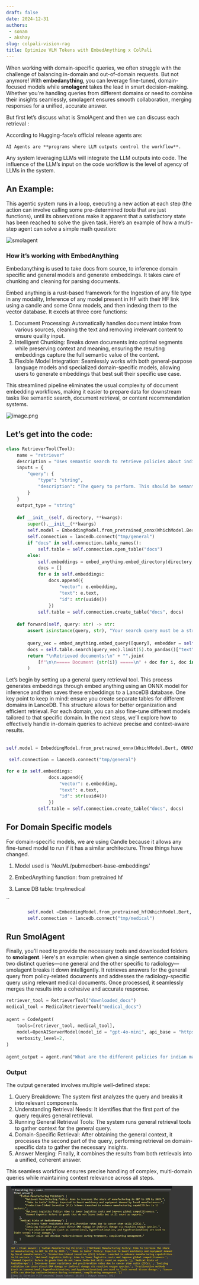 ```yaml
---
draft: false 
date: 2024-12-31 
authors: 
 - sonam
 - akshay
slug: colpali-vision-rag
title: Optimize VLM Tokens with EmbedAnything x ColPali
---
```

When working with domain-specific queries, we often struggle with the challenge of balancing in-domain and out-of-domain requests. But not anymore! With **embedanything**, you can leverage fine-tuned, domain-focused models while **smolagent** takes the lead in smart decision-making. Whether you're handling queries from different domains or need to combine their insights seamlessly, smolagent ensures smooth collaboration, merging responses for a unified, accurate answer.

But first let’s discuss what is SmolAgent and then we can discuss each retrieval :

According to Hugging-face’s official release agents are:

```
AI Agents are **programs where LLM outputs control the workflow**.

```

Any system leveraging LLMs will integrate the LLM outputs into code. The influence of the LLM’s input on the code workflow is the level of agency of LLMs in the system.

## An Example:

This agentic system runs in a loop, executing a new action at each step (the action can involve calling some pre-determined *tools* that are just functions), until its observations make it apparent that a satisfactory state has been reached to solve the given task. Here’s an example of how a multi-step agent can solve a simple math question:

![smolagent](https://huggingface.co/datasets/huggingface/documentation-images/resolve/main/transformers/Agent_ManimCE.gif)

### How it’s working with EmbedAnything

Embedanything is used to take docs from source, to inference domain specific and general models and generate embeddings. It takes care of chunking and cleaning for parsing documents.

Embed anything is a rust-based framework for the Ingestion of any file type in any modality, Inference of any model present in HF with their HF link using a candle and some Onnx models, and then indexing them to the vector database. It excels at three core functions:

1. Document Processing: Automatically handles document intake from various sources, cleaning the text and removing irrelevant content to ensure quality input.
2. Intelligent Chunking: Breaks down documents into optimal segments while preserving context and meaning, ensuring the resulting embeddings capture the full semantic value of the content.
3. Flexible Model Integration: Seamlessly works with both general-purpose language models and specialized domain-specific models, allowing users to generate embeddings that best suit their specific use case.

This streamlined pipeline eliminates the usual complexity of document embedding workflows, making it easier to prepare data for downstream tasks like semantic search, document retrieval, or content recommendation systems.

![image.png](https://royal-hygienic-522.notion.site/image/attachment%3A41be6388-8ff8-4226-84c2-265233366357%3Aimage.png?table=block&id=18881b6a-6bbe-80dd-9918-fe24ba89ef76&spaceId=f1bf59bf-2c3f-4b4d-a5f9-109d041ef45a&width=1420&userId=&cache=v2)

## Let’s get into the code:

```python
class RetrieverTool(Tool):
    name = "retriever"
    description = "Uses semantic search to retrieve policies about india that could be most relevant to answer your query."
    inputs = {
        "query": {
            "type": "string",
            "description": "The query to perform. This should be semantically close to your target documents. Use the affirmative form rather than a question.",
        }
    }
    output_type = "string"

    def __init__(self, directory, **kwargs):
        super().__init__(**kwargs)
        self.model = EmbeddingModel.from_pretrained_onnx(WhichModel.Bert, ONNXModel.AllMiniLML6V2Q)
        self.connection = lancedb.connect("tmp/general")
        if "docs" in self.connection.table_names():
            self.table = self.connection.open_table("docs")
        else:
            self.embeddings = embed_anything.embed_directory(directory, embedder = self.model)
            docs = []
            for e in self.embeddings:
                docs.append({
                    "vector": e.embedding,
                    "text": e.text,
                    "id": str(uuid4())
                })
            self.table = self.connection.create_table("docs", docs)

    def forward(self, query: str) -> str:
        assert isinstance(query, str), "Your search query must be a string"

        query_vec = embed_anything.embed_query([query], embedder = self.model)[0].embedding
        docs = self.table.search(query_vec).limit(5).to_pandas()["text"]
        return "\nRetrieved documents:\n" + "".join(
            [f"\n\n===== Document {str(i)} =====\n" + doc for i, doc in enumerate(docs)]
        )
```

Let’s begin by setting up a general query retrieval tool. This process generates embeddings through embed anything using an ONNX model for inference and then saves these embeddings to a LanceDB database.
One key point to keep in mind: ensure you create separate tables for different domains in LanceDB. This structure allows for better organization and efficient retrieval. For each domain, you can also fine-tune different models tailored to that specific domain. In the next steps, we’ll explore how to effectively handle in-domain queries to achieve precise and context-aware results.


```python

self.model = EmbeddingModel.from_pretrained_onnx(WhichModel.Bert, ONNXModel.AllMiniLML6V2Q)

```

```python
 self.connection = lancedb.connect("tmp/general")
```

```python
for e in self.embeddings:
                docs.append({
                    "vector": e.embedding,
                    "text": e.text,
                    "id": str(uuid4())
                })
            self.table = self.connection.create_table("docs", docs)
```

## For Domain Specific models

 For domain-specific models, we are using Candle because it allows any fine-tuned model to run if it has a similar architecture. Three things have changed.

1.  Model used is 'NeuML/pubmedbert-base-embeddings'

1. EmbedAnything function: from pretrained hf
2. Lance DB table: tmp/medical

``

```python
        self.model =EmbeddingModel.from_pretrained_hf(WhichModel.Bert, model_id='NeuML/pubmedbert-base-embeddings')
        self.connection = lancedb.connect("tmp/medical")
```

## Run SmolAgent

Finally, you'll need to provide the necessary tools and downloaded folders to **smolagent**. Here's an example: when given a single sentence containing two distinct queries—one general and the other specific to radiology—smolagent breaks it down intelligently. It retrieves answers for the general query from policy-related documents and addresses the radiology-specific query using relevant medical documents. Once processed, it seamlessly merges the results into a cohesive and accurate response.


```python
retriever_tool = RetrieverTool("downloaded_docs")
medical_tool = MedicalRetrieverTool("medical_docs")

agent = CodeAgent(
    tools=[retriever_tool, medical_tool],
    model=OpenAIServerModel(model_id = "gpt-4o-mini", api_base = "https://api.openai.com/v1/", api_key = api_key),
    verbosity_level=2,
)

agent_output = agent.run("What are the different policies for indian manufacturing and what are the medical risks of radiotherapy?")
```

### Output

The output generated involves multiple well-defined steps:

1. Query Breakdown: The system first analyzes the query and breaks it into relevant components. <br/>
2. Understanding Retrieval Needs: It identifies that the first part of the query requires general retrieval. <br/>
3. Running General Retrieval Tools: The system runs general retrieval tools to gather context for the general query.<br/>
4. Domain-Specific Retrieval: After obtaining the general context, it processes the second part of the query, performing retrieval on domain-specific data to gather the necessary insights.<br/>
5. Answer Merging: Finally, it combines the results from both retrievals into a unified, coherent answer.<br/>

This seamless workflow ensures precise handling of complex, multi-domain queries while maintaining context relevance across all steps.

![alt text](image.png)